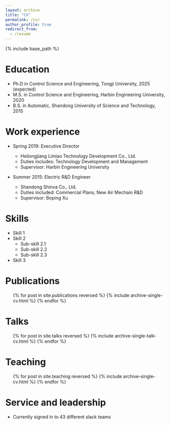 ```yaml
---
layout: archive
title: "CV"
permalink: /cv/
author_profile: true
redirect_from:
  - /resume
---
```


{% include base_path %}

Education
======
* Ph.D in Control Science and Engineering, Tongji University, 2025 (expected)
* M.S. in Control Science and Engineering, Harbin Engineering University, 2020
* B.S. in Automatic, Shandong University of Science and Technology, 2015

Work experience
======
* Spring 2019: Executive Director
  * Heilongjiang Limiao Technology Development Co., Ltd.
  * Duties includes: Technology Development and Management
  * Supervisor: Harbin Engineering University

* Summer 2015: Electric R&D Engineer
  * Shandong Shinva Co., Ltd.
  * Duties included: Commercial Plans, New Air Mechain R&D
  * Supervisor: Boping Xu
  
Skills
======
* Skill 1
* Skill 2
  * Sub-skill 2.1
  * Sub-skill 2.2
  * Sub-skill 2.3
* Skill 3

Publications
======
  <ul>{% for post in site.publications reversed %}
    {% include archive-single-cv.html %}
  {% endfor %}</ul>
  
Talks
======
  <ul>{% for post in site.talks reversed %}
    {% include archive-single-talk-cv.html  %}
  {% endfor %}</ul>
  
Teaching
======
  <ul>{% for post in site.teaching reversed %}
    {% include archive-single-cv.html %}
  {% endfor %}</ul>
  
Service and leadership
======
* Currently signed in to 43 different slack teams
